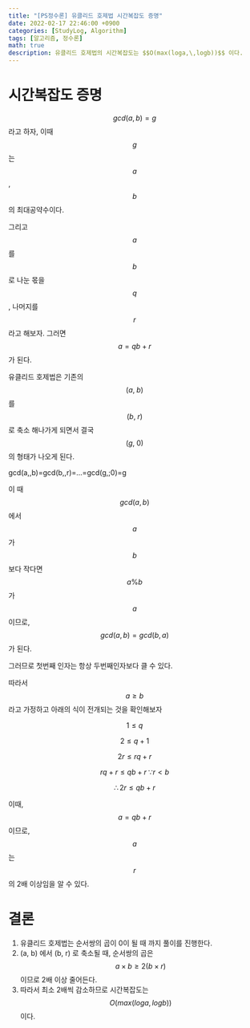 ```yaml
---
title: "[PS정수론] 유클리드 호제법 시간복잡도 증명"
date: 2022-02-17 22:46:00 +0900
categories: [StudyLog, Algorithm]
tags: [알고리즘, 정수론]
math: true
description: 유클리드 호제법의 시간복잡도는 $$O(max(loga,\,logb))$$ 이다.
---
```


# 시간복잡도 증명

$$gcd(a,\,b)=g$$ 라고 하자, 이때 $$g$$는 $$a$$, $$b$$ 의 최대공약수이다.

그리고 $$a$$ 를 $$b$$ 로 나눈 몫을 $$q$$, 나머지를 $$r$$ 라고 해보자. 그러면 $$a=qb+r$$ 가 된다.

유클리드 호제법은 기존의 $$(a,\;b)$$ 를 $$(b,\;r)$$ 로 축소 해나가게 되면서 결국 $$(g,\;0)$$ 의 형태가 나오게 된다.

$$$$ gcd(a,\,b)=gcd(b,\,r)=...=gcd(g,\;0)=g $$$$

이 때 $$gcd(a,\,b)$$에서 $$a$$가 $$b$$보다 작다면 $$a\%b$$ 가 $$a$$이므로, $$gcd(a,\,b) = gcd(b,\,a)$$ 가 된다.

그러므로 첫번째 인자는 항상 두번째인자보다 클 수 있다.

따라서 $$a \geq b$$ 라고 가정하고 아래의 식이 전개되는 것을 확인해보자

$$1 \le q$$

$$2 \le q+1$$

$$2r \le rq+r$$

$$rq+r \le qb+r \;\because r < b$$

$$\therefore 2r \le qb+r$$

이때, $$a=qb+r$$ 이므로, $$a$$는 $$r$$의 2배 이상임을 알 수 있다.

# 결론

1.  유클리드 호제법는 순서쌍의 곱이 0이 될 때 까지 풀이를 진행한다.
2.  (a, b) 에서 (b, r) 로 축소될 때, 순서쌍의 곱은 $$a \times b \ge 2(b \times r)$$ 이므로 2배 이상 줄어든다.
3.  따라서 최소 2배씩 감소하므로 시간복잡도는 $$O(max(loga,\,logb))$$ 이다.
